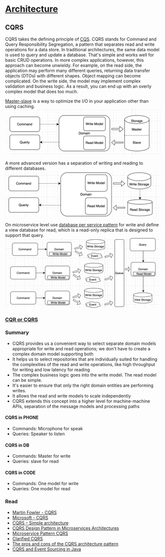 # [Architecture](README.md)

## CQRS
CQRS takes the defining principle of [CQS](cqs.md).
CQRS stands for Command and Query Responsibility Segregation, a pattern that separates read and write operations for a data store.
In traditional architectures, the same data model is used to query and update a database. 
That's simple and works well for basic CRUD operations. 
In more complex applications, however, this approach can become unwieldy. 
For example, on the read side, the application may perform many different queries, returning data transfer objects (DTOs) with different shapes.
Object mapping can become complicated. On the write side, the model may implement complex validation and business logic. 
As a result, you can end up with an overly complex model that does too much.

[Master-slave](https://www.linkedin.com/pulse/master-slave-database-architecture-kartik-madnani) is a way to optimize the I/O in your application other than using caching.
![cqrs](docs/1.png)

A more advanced version has a separation of writing and reading to different databases.
![cqrs](docs/2.png)

On microservice level use [database per service pattern](https://microservices.io/patterns/data/database-per-service.html) for write and define a view database for read, which is a read-only replica that is designed to support that query.
![cqrs](docs/4.png)

### [CQR or CQRS](cqs_cqrs.md)

### Summary
* CQRS provides us a convenient way to select separate domain models appropriate for write and read operations; we don't have to create a complex domain model supporting both
* It helps us to select repositories that are individually suited for handling the complexities of the read and write operations, like high throughput for writing and low latency for reading
* The complex business logic goes into the write model. The read model can be simple.
* It's easier to ensure that only the right domain entities are performing writes.
* It allows the read and write models to scale independently
* CQRS extends this concept into a higher level for machine-machine APIs, separation of the message models and processing paths

#### CQRS in PHONE
* Commands: Microphone for speak
* Queries: Speaker to listen

#### CQRS in DB
* Commands: Master for write
* Queries: slave for read

#### CQRS in CODE
* Commands: One model for write
* Queries: One model for read

### Read
* [Martin Fowler - CQRS](https://martinfowler.com/bliki/CQRS.html)
* [Microsoft - CQRS](https://learn.microsoft.com/en-us/azure/architecture/patterns/cqrs)
* [CQRS – Simple architecture](https://kariera.future-processing.pl/blog/cqrs-simple-architecture/)
* [CQRS Design Pattern in Microservices Architectures](https://medium.com/design-microservices-architecture-with-patterns/cqrs-design-pattern-in-microservices-architectures-5d41e359768c)
* [Microservice Pattern CQRS](https://microservices.io/patterns/data/cqrs.html)
* [Clarified CQRS](https://udidahan.com/2009/12/09/clarified-cqrs/)
* [The pros and cons of the CQRS architecture pattern](https://www.redhat.com/architect/pros-and-cons-cqrs)
* [CQRS and Event Sourcing in Java](https://www.baeldung.com/cqrs-event-sourcing-java)